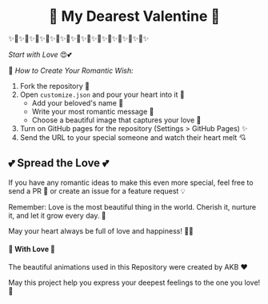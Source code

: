 <h1 align="center">
    💝 My Dearest Valentine 💝
</h1>


✨💖✨💖✨💖✨💖✨💖✨💖✨💖✨💖✨💖✨💖✨💖✨💖✨💖✨

*Start with Love* 😍💕

💌 *How to Create Your Romantic Wish:*

1. Fork the repository 🌹
2. Open `customize.json` and pour your heart into it 💞
   - Add your beloved's name 🥰
   - Write your most romantic message 💌
   - Choose a beautiful image that captures your love 📸
3. Turn on GitHub pages for the repository (Settings > GitHub Pages) ✨
4. Send the URL to your special someone and watch their heart melt 💘


## 💕 Spread the Love 💕

If you have any romantic ideas to make this even more special, feel free to send a PR 💝 or create an issue for a feature request 💡

Remember: Love is the most beautiful thing in the world. Cherish it, nurture it, and let it grow every day. 💖

May your heart always be full of love and happiness! 🌹✨

#### 💖 With Love 💖
The beautiful animations used in this Repository were created by AKB ❤️

May this project help you express your deepest feelings to the one you love! 💞
